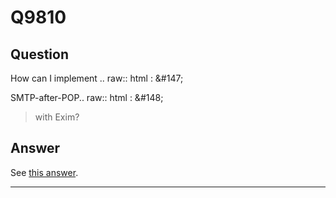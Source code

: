 Q9810
=====

Question
--------

How can I implement .. raw:: html
:   &\#147;

SMTP-after-POP.. raw:: html
:   &\#148;

> with Exim?

Answer
------

See [this answer](FAQ/Policy_controls/Q0706).

* * * * *
